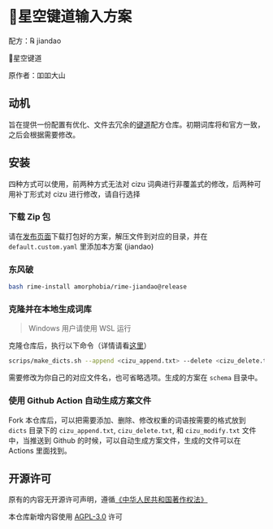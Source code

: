 # 🌟️星空键道输入方案

配方：℞ jiandao

🌟️星空键道

原作者：吅吅大山

## 动机

旨在提供一份配置有优化、文件去冗余的[键道](https://github.com/xkinput/Rime_JD)配方仓库。初期词库将和官方一致，之后会根据需要修改。

## 安装

四种方式可以使用，前两种方式无法对 cizu 词典进行非覆盖式的修改，后两种可用补丁形式对 cizu 进行修改，请自行选择

### 下载 Zip 包

请在[发布页面](https://github.com/amorphobia/rime-jiandao/releases)下载打包好的方案，解压文件到对应的目录，并在 `default.custom.yaml` 里添加本方案 (jiandao)

### 东风破

```bash
bash rime-install amorphobia/rime-jiandao@release
```

### 克隆并在本地生成词库

> Windows 用户请使用 WSL 运行

克隆仓库后，执行以下命令（详情请看[这里](scripts/README.md)）

```bash
scrips/make_dicts.sh --append <cizu_append.txt> --delete <cizu_delete.txt> --modify <cizu_modify.txt>
```

需要修改为你自己的对应文件名，也可省略选项。生成的方案在 `schema` 目录中。

### 使用 Github Action 自动生成方案文件

Fork 本仓库后，可以把需要添加、删除、修改权重的词语按需要的格式放到 `dicts` 目录下的 `cizu_append.txt`, `cizu_delete.txt`, 和 `cizu_modify.txt` 文件中，当推送到 Github 的时候，可以自动生成方案文件，生成的文件可以在 Actions 里面找到。

## 开源许可

原有的内容无开源许可声明，遵循[《中华人民共和国著作权法》](http://www.npc.gov.cn/npc/c30834/202011/848e73f58d4e4c5b82f69d25d46048c6.shtml)

本仓库新增内容使用 [AGPL-3.0](LICENSE) 许可
